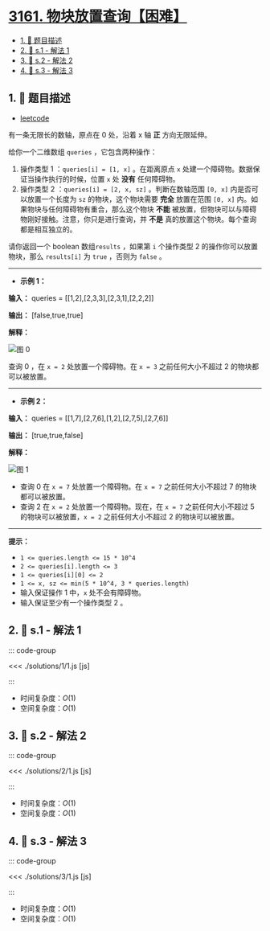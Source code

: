 # [3161. 物块放置查询【困难】](https://github.com/tnotesjs/TNotes.leetcode/tree/main/notes/3161.%20%E7%89%A9%E5%9D%97%E6%94%BE%E7%BD%AE%E6%9F%A5%E8%AF%A2%E3%80%90%E5%9B%B0%E9%9A%BE%E3%80%91)

<!-- region:toc -->

- [1. 📝 题目描述](#1--题目描述)
- [2. 🎯 s.1 - 解法 1](#2--s1---解法-1)
- [3. 🎯 s.2 - 解法 2](#3--s2---解法-2)
- [4. 🎯 s.3 - 解法 3](#4--s3---解法-3)

<!-- endregion:toc -->

## 1. 📝 题目描述

- [leetcode](https://leetcode.cn/problems/block-placement-queries/)

有一条无限长的数轴，原点在 0 处，沿着 x 轴 **正** 方向无限延伸。

给你一个二维数组 `queries` ，它包含两种操作：

1. 操作类型 1 ：`queries[i] = [1, x]` 。在距离原点 `x` 处建一个障碍物。数据保证当操作执行的时候，位置 `x` 处 **没有** 任何障碍物。
2. 操作类型 2 ：`queries[i] = [2, x, sz]` 。判断在数轴范围 `[0, x]` 内是否可以放置一个长度为 `sz` 的物块，这个物块需要 **完全** 放置在范围 `[0, x]` 内。如果物块与任何障碍物有重合，那么这个物块 **不能** 被放置，但物块可以与障碍物刚好接触。注意，你只是进行查询，并 **不是** 真的放置这个物块。每个查询都是相互独立的。

请你返回一个 boolean 数组`results` ，如果第 `i` 个操作类型 2 的操作你可以放置物块，那么 `results[i]` 为 `true` ，否则为 `false` 。

---

- **示例 1：**

**输入：** queries = [[1,2],[2,3,3],[2,3,1],[2,2,2]]

**输出：** [false,true,true]

**解释：**

![图 0](https://cdn.jsdelivr.net/gh/tnotesjs/imgs@main/2025-09-29-12-01-24.png)

查询 0 ，在 `x = 2` 处放置一个障碍物。在 `x = 3` 之前任何大小不超过 2 的物块都可以被放置。

---

- **示例 2：**

**输入：** queries = [[1,7],[2,7,6],[1,2],[2,7,5],[2,7,6]]

**输出：** [true,true,false]

**解释：**

![图 1](https://cdn.jsdelivr.net/gh/tnotesjs/imgs@main/2025-09-29-12-01-29.png)

- 查询 0 在 `x = 7` 处放置一个障碍物。在 `x = 7` 之前任何大小不超过 7 的物块都可以被放置。
- 查询 2 在 `x = 2` 处放置一个障碍物。现在，在 `x = 7` 之前任何大小不超过 5 的物块可以被放置，`x = 2` 之前任何大小不超过 2 的物块可以被放置。

---

**提示：**

- `1 <= queries.length <= 15 * 10^4`
- `2 <= queries[i].length <= 3`
- `1 <= queries[i][0] <= 2`
- `1 <= x, sz <= min(5 * 10^4, 3 * queries.length)`
- 输入保证操作 1 中，`x` 处不会有障碍物。
- 输入保证至少有一个操作类型 2 。

## 2. 🎯 s.1 - 解法 1

::: code-group

<<< ./solutions/1/1.js [js]

:::

- 时间复杂度：$O(1)$
- 空间复杂度：$O(1)$

## 3. 🎯 s.2 - 解法 2

::: code-group

<<< ./solutions/2/1.js [js]

:::

- 时间复杂度：$O(1)$
- 空间复杂度：$O(1)$

## 4. 🎯 s.3 - 解法 3

::: code-group

<<< ./solutions/3/1.js [js]

:::

- 时间复杂度：$O(1)$
- 空间复杂度：$O(1)$
